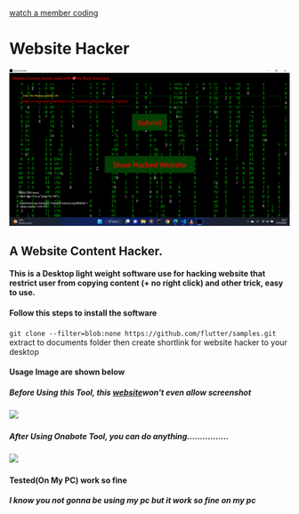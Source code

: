 <a href="https://youtu.be/yDhexst-DSI">watch a member coding</a>


# Website Hacker

<img src="assets/Screenshot (31).png"/>

## A Website Content Hacker.
#### This is a Desktop light weight software use for hacking website that restrict user from copying content (+ no right click) and other trick, easy to use.

#### Follow this steps to install the software

```git clone --filter=blob:none https://github.com/flutter/samples.git```
extract to documents folder then create shortlink for website hacker to your desktop

#### Usage Image are shown below

##### Before Using this Tool, this <a href="https://www.dayoadetiloye.com/cosmetics-business-plan-nigeria/">website</a>won't even allow screenshot
<img src="assets/IMG_1708.JPG">

##### After Using Onabote Tool, you can do anything................
<img src="assets/Screenshot (32).png">

#### Tested(On My PC) work so fine
##### I know you not gonna be using my pc but it work so fine on my pc